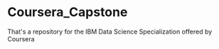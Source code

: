 # Coursera_Capstone
That's a repository for the IBM Data Science Specialization offered by Coursera
